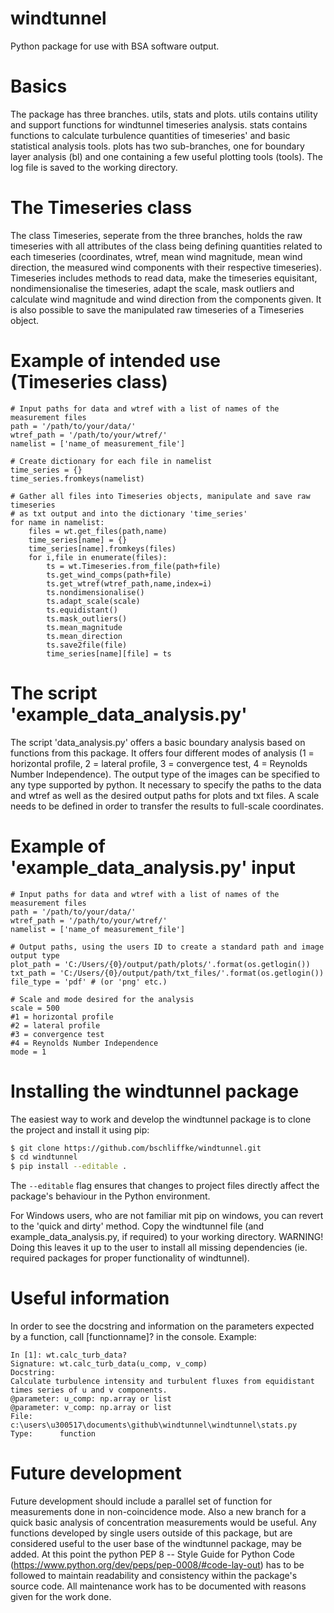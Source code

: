 # windtunnel
Python package for use with BSA software output.

# Basics
The package has three branches. utils, stats and plots. utils contains utility and support functions for windtunnel timeseries analysis. stats contains functions to calculate turbulence quantities of timeseries' and basic statistical analysis tools. plots has two sub-branches, one for boundary layer analysis (bl) and one containing a few useful plotting tools (tools). The log file is saved to the working directory.

# The Timeseries class
The class Timeseries, seperate from the three branches, holds the raw timeseries with all attributes of the class being defining quantities related to each timeseries (coordinates, wtref, mean wind magnitude, mean wind direction, the measured wind components with their respective timeseries). Timeseries includes methods to read data, make the timeseries equisitant, nondimensionalise the timeseries, adapt the scale, mask outliers and calculate wind magnitude and wind direction from the components given. It is also possible to save the manipulated raw timeseries of a Timeseries object.

# Example of intended use (Timeseries class)
```
# Input paths for data and wtref with a list of names of the measurement files
path = '/path/to/your/data/'
wtref_path = '/path/to/your/wtref/'
namelist = ['name_of measurement_file']

# Create dictionary for each file in namelist
time_series = {}
time_series.fromkeys(namelist)

# Gather all files into Timeseries objects, manipulate and save raw timeseries
# as txt output and into the dictionary 'time_series'
for name in namelist:
    files = wt.get_files(path,name)
    time_series[name] = {}
    time_series[name].fromkeys(files)
    for i,file in enumerate(files):
        ts = wt.Timeseries.from_file(path+file)
        ts.get_wind_comps(path+file)
        ts.get_wtref(wtref_path,name,index=i)
        ts.nondimensionalise()
        ts.adapt_scale(scale)
        ts.equidistant()
        ts.mask_outliers()
        ts.mean_magnitude
        ts.mean_direction
        ts.save2file(file)
        time_series[name][file] = ts
```

# The script 'example_data_analysis.py'
The script 'data_analysis.py' offers a basic boundary analysis based on functions from this package. It offers four different modes of analysis (1 = horizontal profile, 2 = lateral profile, 3 = convergence test, 4 = Reynolds Number Independence). The output type of the images can be specified to any type supported by python. It necessary to specify the paths to the data and wtref as well as the desired output paths for plots and txt files. A scale needs to be defined in order to transfer the results to full-scale coordinates.

# Example of 'example_data_analysis.py' input
```
# Input paths for data and wtref with a list of names of the measurement files
path = '/path/to/your/data/'
wtref_path = '/path/to/your/wtref/'
namelist = ['name_of measurement_file']

# Output paths, using the users ID to create a standard path and image output type
plot_path = 'C:/Users/{0}/output/path/plots/'.format(os.getlogin())
txt_path = 'C:/Users/{0}/output/path/txt_files/'.format(os.getlogin())
file_type = 'pdf' # (or 'png' etc.)

# Scale and mode desired for the analysis
scale = 500
#1 = horizontal profile
#2 = lateral profile
#3 = convergence test
#4 = Reynolds Number Independence
mode = 1
```

# Installing the windtunnel package
The easiest way to work and develop the windtunnel package is to clone the
project and install it using pip:
```bash
$ git clone https://github.com/bschliffke/windtunnel.git
$ cd windtunnel
$ pip install --editable .
```
The `--editable` flag ensures that changes to project files directly affect the
package's behaviour in the Python environment.

For Windows users, who are not familiar mit pip on windows, you can revert to the 'quick and dirty' method. Copy the windtunnel file (and example_data_analysis.py, if required) to your working directory. WARNING! Doing this leaves it up to the user to install all missing dependencies (ie. required packages for proper functionality of windtunnel).  

# Useful information
In order to see the docstring and information on the parameters expected by a function, call [functionname]? in the console. Example:
```
In [1]: wt.calc_turb_data?
Signature: wt.calc_turb_data(u_comp, v_comp)
Docstring:
Calculate turbulence intensity and turbulent fluxes from equidistant
times series of u and v components.
@parameter: u_comp: np.array or list
@parameter: v_comp: np.array or list
File:      c:\users\u300517\documents\github\windtunnel\windtunnel\stats.py
Type:      function
```

# Future development
Future development should include a parallel set of function for measurements done in non-coincidence mode. Also a new branch for a quick basic analysis of concentration measurements would be useful. Any functions developed by single users outside of this package, but are considered useful to the user base of the windtunnel package, may be added. At this point the python PEP 8 -- Style Guide for Python Code (https://www.python.org/dev/peps/pep-0008/#code-lay-out) has to be followed to maintain readability and consistency within the package's source code. All maintenance work has to be documented with reasons given for the work done.

